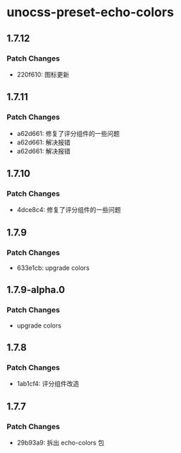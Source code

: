 # unocss-preset-echo-colors

## 1.7.12

### Patch Changes

- 220f610: 图标更新

## 1.7.11

### Patch Changes

- a62d661: 修复了评分组件的一些问题
- a62d661: 解决报错
- a62d661: 解决报错

## 1.7.10

### Patch Changes

- 4dce8c4: 修复了评分组件的一些问题

## 1.7.9

### Patch Changes

- 633e1cb: upgrade colors

## 1.7.9-alpha.0

### Patch Changes

- upgrade colors

## 1.7.8

### Patch Changes

- 1ab1cf4: 评分组件改造

## 1.7.7

### Patch Changes

- 29b93a9: 拆出 echo-colors 包
